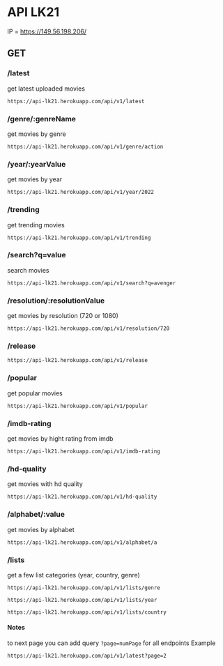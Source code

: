# API LK21 

IP = https://149.56.198.206/

## GET

### /latest
get latest uploaded movies 
```
https://api-lk21.herokuapp.com/api/v1/latest
```

### /genre/:genreName
get movies by genre
```
https://api-lk21.herokuapp.com/api/v1/genre/action
```

### /year/:yearValue
get movies by year
```
https://api-lk21.herokuapp.com/api/v1/year/2022
```

### /trending
get trending movies
```
https://api-lk21.herokuapp.com/api/v1/trending
```

### /search?q=value
search movies
```
https://api-lk21.herokuapp.com/api/v1/search?q=avenger
```

### /resolution/:resolutionValue
get movies by resolution (720 or 1080)
```
https://api-lk21.herokuapp.com/api/v1/resolution/720
```

### /release
```
https://api-lk21.herokuapp.com/api/v1/release
```

### /popular
get popular movies
```
https://api-lk21.herokuapp.com/api/v1/popular
```

### /imdb-rating
get movies by hight rating from imdb
```
https://api-lk21.herokuapp.com/api/v1/imdb-rating
```

### /hd-quality
get movies with hd quality
```
https://api-lk21.herokuapp.com/api/v1/hd-quality
```

### /alphabet/:value
get movies by alphabet
```
https://api-lk21.herokuapp.com/api/v1/alphabet/a
```

### /lists
get a few list categories (year, country, genre)
```
https://api-lk21.herokuapp.com/api/v1/lists/genre
```

```
https://api-lk21.herokuapp.com/api/v1/lists/year
```

```
https://api-lk21.herokuapp.com/api/v1/lists/country
```

#### Notes

to next page you can add query ```?page=numPage``` for all endpoints
Example

```
https://api-lk21.herokuapp.com/api/v1/latest?page=2
```
